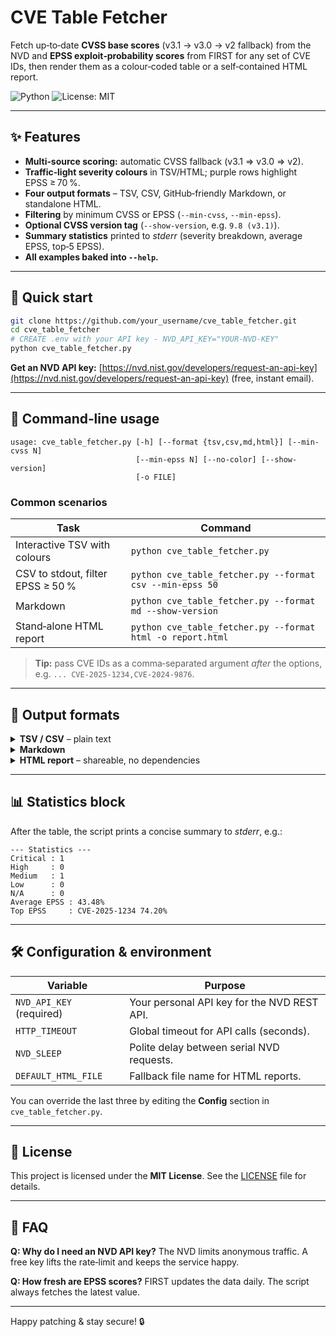 # CVE Table Fetcher

Fetch up‑to‑date **CVSS base scores** (v3.1 → v3.0 → v2 fallback) from the NVD and **EPSS exploit‑probability scores** from FIRST for any set of CVE IDs, then render them as a colour‑coded table or a self‑contained HTML report.

![Python](https://img.shields.io/badge/python-3.9%2B-blue)
![License: MIT](https://img.shields.io/badge/License-MIT-yellow)

---

## ✨ Features

* **Multi‑source scoring:** automatic CVSS fallback (v3.1 ⇒ v3.0 ⇒ v2).
* **Traffic‑light severity colours** in TSV/HTML; purple rows highlight EPSS ≥ 70 %.
* **Four output formats** – TSV, CSV, GitHub‑friendly Markdown, or standalone HTML.
* **Filtering** by minimum CVSS or EPSS (`--min-cvss`, `--min-epss`).
* **Optional CVSS version tag** (`--show-version`, e.g. `9.8 (v3.1)`).
* **Summary statistics** printed to *stderr* (severity breakdown, average EPSS, top‑5 EPSS).
* **All examples baked into `--help`.**

---

## 🚀 Quick start

```bash
git clone https://github.com/your_username/cve_table_fetcher.git
cd cve_table_fetcher
# CREATE .env with your API key - NVD_API_KEY="YOUR-NVD-KEY"
python cve_table_fetcher.py
```

**Get an NVD API key:** [https://nvd.nist.gov/developers/request-an-api-key](https://nvd.nist.gov/developers/request-an-api-key) (free, instant email).

---

## 🔧 Command‑line usage

```text
usage: cve_table_fetcher.py [-h] [--format {tsv,csv,md,html}] [--min-cvss N]
                            [--min-epss N] [--no-color] [--show-version]
                            [-o FILE]
```

### Common scenarios

| Task                              | Command                                                    |
| --------------------------------- | ---------------------------------------------------------- |
| Interactive TSV with colours      | `python cve_table_fetcher.py`                              |
| CSV to stdout, filter EPSS ≥ 50 % | `python cve_table_fetcher.py --format csv --min-epss 50`   |
| Markdown | `python cve_table_fetcher.py --format md --show-version`   |
| Stand‑alone HTML report           | `python cve_table_fetcher.py --format html -o report.html` |

> **Tip:** pass CVE IDs as a comma‑separated argument *after* the options, e.g. `... CVE-2025-1234,CVE-2024-9876`.

---

## 📄 Output formats

<details>
<summary><strong>TSV / CSV</strong> – plain text</summary>

* Ideal for spreadsheets or further CLI processing (`grep`, `awk`, …).
* TSV adds ANSI colours by default (disable with `--no-color`).

```tsv
CVE            CVSS   EPSS(%)
CVE-2025-1234  9.8    74.20
CVE-2024-9876  5.3    12.77
```

</details>

<details>
<summary><strong>Markdown</strong></summary>

```md
| CVE | CVSS | EPSS(%) |
| --- | ---- | ------- |
| CVE-2025-1234 | 9.8 (v3.1) | 74.20 |
| CVE-2024-9876 | 5.3 (v3.1) | 12.77 |
```

</details>

<details>
<summary><strong>HTML report</strong> – shareable, no dependencies</summary>

* Fully inlined CSS, no external assets.
* Rows are colour‑coded; hover & copy just works.
* Open `report.html` in any browser – or attach it in an email.

</details>

---

## 📊 Statistics block

After the table, the script prints a concise summary to *stderr*, e.g.:

```
--- Statistics ---
Critical : 1
High     : 0
Medium   : 1
Low      : 0
N/A      : 0
Average EPSS : 43.48%
Top EPSS     : CVE-2025-1234 74.20%
```

---

## 🛠️ Configuration & environment

| Variable                 | Purpose                                     |
| ------------------------ | ------------------------------------------- |
| `NVD_API_KEY` (required) | Your personal API key for the NVD REST API. |
| `HTTP_TIMEOUT`           | Global timeout for API calls (seconds).     |
| `NVD_SLEEP`              | Polite delay between serial NVD requests.   |
| `DEFAULT_HTML_FILE`      | Fallback file name for HTML reports.        |

You can override the last three by editing the **Config** section in `cve_table_fetcher.py`.

---

## 📜 License

This project is licensed under the **MIT License**. See the [LICENSE](LICENSE) file for details.

---

## 🙋 FAQ

**Q: Why do I need an NVD API key?**
The NVD limits anonymous traffic. A free key lifts the rate‑limit and keeps the service happy.

**Q: How fresh are EPSS scores?**
FIRST updates the data daily. The script always fetches the latest value.

---

Happy patching & stay secure! 🔒
